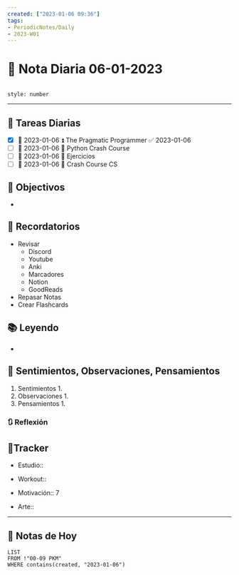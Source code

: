 ```yaml
---
created: ["2023-01-06 09:36"]
tags:
- PeriodicNotes/Daily
- 2023-W01
---
```


# 📅 Nota Diaria 06-01-2023
```toc

style: number

```

---
## 🔷 Tareas Diarias
- [x] 📅 2023-01-06 ⏫ The Pragmatic Programmer ✅ 2023-01-06
- [ ] 📅 2023-01-06 🔼 Python Crash Course
- [ ] 📅 2023-01-06 🔼 Ejercicios
- [ ] 📅 2023-01-06 🔽 Crash Course CS

## 🎯 Objectivos
- 
## 📕 Recordatorios
- Revisar
	- Discord
	- Youtube
	- Anki
	- Marcadores
	- Notion
	- GoodReads
- Repasar Notas
- Crear Flashcards

## 📚 Leyendo
- 
## 💬 Sentimientos, Observaciones, Pensamientos 
1. Sentimientos
	1. 
2. Observaciones
	1. 
3. Pensamientos
	1. 
### 🔃 Reflexión

## 🔷Tracker

- Estudio::

- Workout::

- Motivación:: 7

- Arte::
---

## 📅 Notas de Hoy
```dataview
LIST 
FROM !"00-09 PKM" 
WHERE contains(created, "2023-01-06")
```
